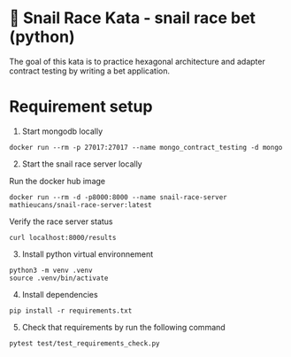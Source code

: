 🐌 Snail Race Kata - snail race bet (python)
====

The goal of this kata is to practice hexagonal architecture and adapter contract testing by
writing a bet application.

# Requirement setup

1. Start mongodb locally

```shell
docker run --rm -p 27017:27017 --name mongo_contract_testing -d mongo
```

2. Start the snail race server locally

Run the docker hub image
```shell
docker run --rm -d -p8000:8000 --name snail-race-server mathieucans/snail-race-server:latest
```

Verify the race server status
```shell
curl localhost:8000/results
```

3. Install python virtual environnement
```shell
python3 -m venv .venv
source .venv/bin/activate
```

4. Install dependencies
```shell
pip install -r requirements.txt
```

5. Check that requirements by run the following command
```shell    
pytest test/test_requirements_check.py
```
